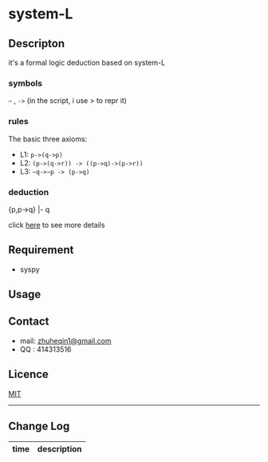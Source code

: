 # system-L

## Descripton
it's a formal logic deduction based on system-L
### symbols
`~` , `->`  (in the script, i use > to repr it)
### rules
The basic three axioms:
* L1: `p->(q->p)`
* L2: `(p->(q->r)) -> ((p->q)->(p->r))`
* L3: `~q->~p -> (p->q)`

### deduction
{p,p->q} |- q

click [here]() to see more details 


## Requirement
* syspy

## Usage

## Contact
* mail: zhuheqin1@gmail.com
* QQ  : 414313516

## Licence
[MIT](mit-licence.txt)

---

## Change Log
time | description
  :-:|:-:
